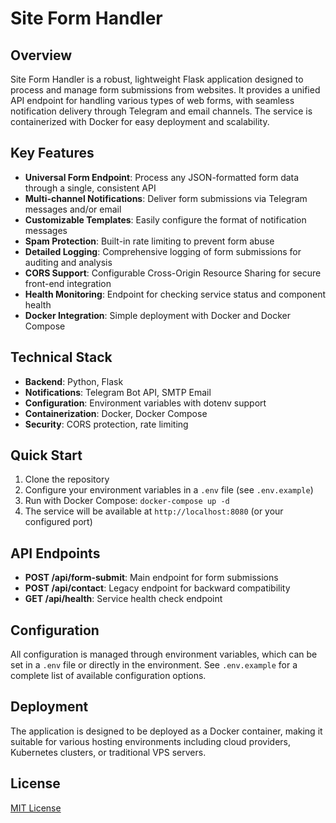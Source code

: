 # Site Form Handler

## Overview

Site Form Handler is a robust, lightweight Flask application designed to process and manage form submissions from websites. It provides a unified API endpoint for handling various types of web forms, with seamless notification delivery through Telegram and email channels. The service is containerized with Docker for easy deployment and scalability.

## Key Features

- **Universal Form Endpoint**: Process any JSON-formatted form data through a single, consistent API
- **Multi-channel Notifications**: Deliver form submissions via Telegram messages and/or email
- **Customizable Templates**: Easily configure the format of notification messages
- **Spam Protection**: Built-in rate limiting to prevent form abuse
- **Detailed Logging**: Comprehensive logging of form submissions for auditing and analysis
- **CORS Support**: Configurable Cross-Origin Resource Sharing for secure front-end integration
- **Health Monitoring**: Endpoint for checking service status and component health
- **Docker Integration**: Simple deployment with Docker and Docker Compose

## Technical Stack

- **Backend**: Python, Flask
- **Notifications**: Telegram Bot API, SMTP Email
- **Configuration**: Environment variables with dotenv support
- **Containerization**: Docker, Docker Compose
- **Security**: CORS protection, rate limiting

## Quick Start

1. Clone the repository
2. Configure your environment variables in a `.env` file (see `.env.example`)
3. Run with Docker Compose:
   ```docker-compose up -d```
4. The service will be available at `http://localhost:8080` (or your configured port)

## API Endpoints

- **POST /api/form-submit**: Main endpoint for form submissions
- **POST /api/contact**: Legacy endpoint for backward compatibility
- **GET /api/health**: Service health check endpoint

## Configuration

All configuration is managed through environment variables, which can be set in a `.env` file or directly in the environment. See `.env.example` for a complete list of available configuration options.

## Deployment

The application is designed to be deployed as a Docker container, making it suitable for various hosting environments including cloud providers, Kubernetes clusters, or traditional VPS servers.

## License

[MIT License](LICENSE)
